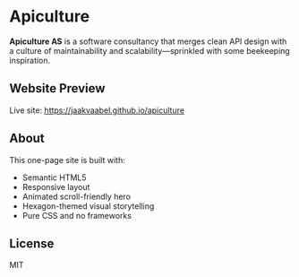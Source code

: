 # Apiculture

**Apiculture AS** is a software consultancy that merges clean API design with a culture of maintainability and scalability—sprinkled with some beekeeping inspiration.

## Website Preview

Live site: https://jaakvaabel.github.io/apiculture

## About

This one-page site is built with:

- Semantic HTML5
- Responsive layout
- Animated scroll-friendly hero
- Hexagon-themed visual storytelling
- Pure CSS and no frameworks

## License

MIT
